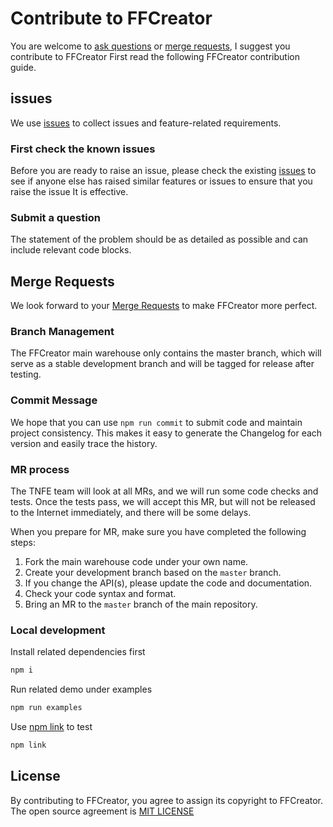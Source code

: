 # Contribute to FFCreator

You are welcome to [ask questions](https://github.com/tnfe/FFCreator/issues) or [merge requests](https://github.com/tnfe/FFCreator/pull_requests), I suggest you contribute to FFCreator First read the following FFCreator contribution guide.

## issues

We use [issues](https://github.com/tnfe/FFCreator/issues) to collect issues and feature-related requirements.

### First check the known issues

Before you are ready to raise an issue, please check the existing [issues](https://github.com/tnfe/FFCreator/issues) to see if anyone else has raised similar features or issues to ensure that you raise the issue It is effective.

### Submit a question

The statement of the problem should be as detailed as possible and can include relevant code blocks.

## Merge Requests

We look forward to your [Merge Requests](https://github.com/tnfe/FFCreator/merge_requests) to make FFCreator more perfect.

### Branch Management

The FFCreator main warehouse only contains the master branch, which will serve as a stable development branch and will be tagged for release after testing.

### Commit Message

We hope that you can use `npm run commit` to submit code and maintain project consistency.
This makes it easy to generate the Changelog for each version and easily trace the history.

### MR process

The TNFE team will look at all MRs, and we will run some code checks and tests. Once the tests pass, we will accept this MR, but will not be released to the Internet immediately, and there will be some delays.

When you prepare for MR, make sure you have completed the following steps:

1. Fork the main warehouse code under your own name.
2. Create your development branch based on the `master` branch.
3. If you change the API(s), please update the code and documentation.
4. Check your code syntax and format.
5. Bring an MR to the `master` branch of the main repository.

### Local development

Install related dependencies first

```bash
npm i
```

Run related demo under examples

```bash
npm run examples
```

Use [npm link](https://docs.npmjs.com/cli/link.html) to test

```bash
npm link
```

## License

By contributing to FFCreator, you agree to assign its copyright to FFCreator. The open source agreement is [MIT LICENSE](https://opensource.org/licenses/MIT)